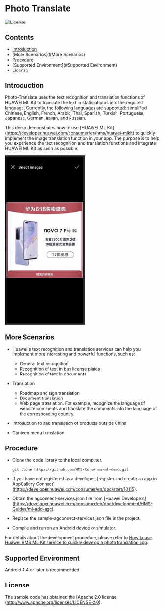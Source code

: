 # Photo Translate
[![License](https://img.shields.io/badge/Docs-hmsguides-brightgreen)](https://developer.huawei.com/consumer/en/doc/development/HMS-Guides/ml-introduction-4)

## Contents

 * [Introduction](#Introduction)
 * [More Scenarios](#More Scenarios)
 * [Procedure](#Procedure)
 * [Supported Environment](#Supported Environment)
 * [License](#License)


## Introduction
Photo-Translate uses the text recognition and translation functions of HUAWEI ML Kit to translate the text in static photos into the required language. Currently, the following languages are supported: simplified Chinese, English, French, Arabic, Thai, Spanish, Turkish, Portuguese, Japanese, German, Italian, and Russian.

This demo demonstrates how to use [HUAWEI ML Kit] (https://developer.huawei.com/consumer/en/hms/huawei-mlkit) to quickly implement the image translation function in your app. The purpose is to help you experience the text recognition and translation functions and integrate HUAWEI ML Kit as soon as possible.

<img src="https://github.com/HMS-Core/hms-ml-demo/blob/master/Photo-Translate/Photo%20Translate.gif" width=250 title="ID Photo DIY" div align=center border=5>

## More Scenarios
- Huawei's text recognition and translation services can help you implement more interesting and powerful functions, such as:
  - General text recognition
  - Recognition of text in bus license plates
  - Recognition of text in documents

- Translation
  - Roadmap and sign translation
  - Document translation
  - Web page translation. For example, recognize the language of website comments and translate the comments into the language of the corresponding country.
 - Introduction to and translation of products outside China
  - Canteen menu translation

## Procedure
 - Clone the code library to the local computer.

       git clone https://github.com/HMS-Core/hms-ml-demo.git

 - If you have not registered as a developer, [register and create an app in AppGallery Connect] (https://developer.huawei.com/consumer/en/doc/start/10115).
 - Obtain the agconnect-services.json file from [Huawei Developers] (https://developer.huawei.com/consumer/en/doc/development/HMS-Guides/ml-add-agc).
 - Replace the sample-agconnect-services.json file in the project.
 - Compile and run on an Android device or simulator.

For details about the development procedure, please refer to [How to use Huawei HMS ML Kit service to quickly develop a photo translation app](https://forums.developer.huawei.com/forumPortal/en/topicview?tid=0201257535948780270&fid=0101187876626530001).

## Supported Environment
Android 4.4 or later is recommended.

## License
The sample code has obtained the [Apache 2.0 license] (http://www.apache.org/licenses/LICENSE-2.0).